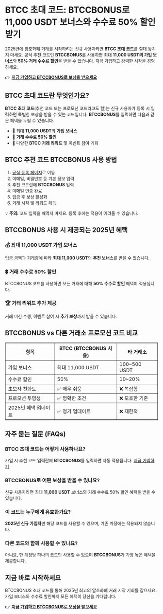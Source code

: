 <h1>BTCC 초대 코드: BTCCBONUS로 11,000 USDT 보너스와 수수료 50% 할인 받기</h1>
<p>2025년에 암호화폐 거래를 시작하려는 신규 사용자라면 <strong>BTCC 초대 코드</strong>를 절대 놓치지 마세요. 공식 추천 코드인 <strong>BTCCBONUS</strong>를 사용하면 최대 <strong>11,000 USDT의 가입 보너스</strong>와 <strong>50% 거래 수수료 할인</strong>을 받을 수 있습니다. 지금 가입하고 강력한 시작을 경험하세요.</p>
<p>👉 <a href="https://www.btcc.com/en-US/register?inviteCode=BTCCBONUS&utm_source=kol&kol_link=9303" target="_blank"><strong>지금 가입하고 BTCCBONUS로 보상을 받으세요</strong></a></p>
<img src="https://images.mirror-media.xyz/publication-images/LbvA6LHo4pm55z_KP9L_T.png?height=960&amp;width=1920" decoding="async" data-nimg="fill" class="css-xah9so" style="position: absolute; inset: 0px; box-sizing: border-box; padding: 0px; border: none; margin: auto; display: block; width: 0px; height: 0px; min-width: 100%; max-width: 100%; min-height: 100%; max-height: 100%;">
<h2>BTCC 초대 코드란 무엇인가요?</h2>
<p><strong>BTCC 초대 코드</strong>(추천 코드 또는 프로모션 코드라고도 함)는 신규 사용자가 등록 시 입력하면 특별한 보상을 받을 수 있는 코드입니다. <strong>BTCCBONUS</strong>를 입력하면 다음과 같은 혜택을 누릴 수 있습니다.</p>
<ul>
<li>🎁 최대 <strong>11,000 USDT</strong>의 <strong>가입 보너스</strong></li>
<li>💸 <strong>거래 수수료 50% 할인</strong></li>
<li>🎯 다양한 <strong>BTCC 거래 리워드</strong> 및 이벤트 참여 기회</li>
</ul>

<h2>BTCC 추천 코드 BTCCBONUS 사용 방법</h2>
<ol>
<li><a href="https://www.btcc.com/en-US/register?inviteCode=BTCCBONUS&utm_source=kol&kol_link=9303" target="_blank">공식 등록 페이지</a>로 이동</li>
<li>이메일, 비밀번호 등 기본 정보 입력</li>
<li>추천 코드란에 <strong>BTCCBONUS</strong> 입력</li>
<li>이메일 인증 완료</li>
<li>입금 후 보상 활성화</li>
<li>거래 시작 및 리워드 획득</li>
</ol>
<p>💡 <strong>주의:</strong> 코드 입력을 빼먹지 마세요. 등록 후에는 적용이 어려울 수 있습니다.</p>

<h2>BTCCBONUS 사용 시 제공되는 2025년 혜택</h2>
<h3>💰 최대 11,000 USDT 가입 보너스</h3>
<p>입금 금액과 거래량에 따라 <strong>최대 11,000 USDT</strong>의 <strong>추천 보너스</strong>를 받을 수 있습니다.</p>
<h3>💲 거래 수수료 50% 할인</h3>
<p>BTCCBONUS 코드를 사용하면 모든 거래에 대해 <strong>50% 수수료 할인</strong> 혜택이 적용됩니다.</p>
<h3>🏆 거래 리워드 추가 제공</h3>
<p>거래 미션 수행, 이벤트 참여 시 <strong>추가 보상</strong>까지 받을 수 있습니다.</p>

<h2>BTCCBONUS vs 다른 거래소 프로모션 코드 비교</h2>
<table border="1">
<thead>
<tr><th>항목</th><th>BTCC (BTCCBONUS 사용)</th><th>타 거래소</th></tr>
</thead>
<tbody>
<tr><td>가입 보너스</td><td>최대 11,000 USDT</td><td>100~500 USDT</td></tr>
<tr><td>수수료 할인</td><td>50%</td><td>10~20%</td></tr>
<tr><td>초보자 친화도</td><td>✅ 매우 쉬움</td><td>❌ 복잡함</td></tr>
<tr><td>프로모션 투명성</td><td>✅ 명확한 조건</td><td>❌ 모호한 기준</td></tr>
<tr><td>2025년 혜택 업데이트</td><td>✅ 정기 업데이트</td><td>❌ 제한적</td></tr>
</tbody>
</table>

<h2>자주 묻는 질문 (FAQs)</h2>
<h3>BTCC 초대 코드는 어떻게 사용하나요?</h3>
<p>가입 시 추천 코드 입력란에 <strong>BTCCBONUS</strong>를 입력하면 자동 적용됩니다. <a href="https://www.btcc.com/en-US/register?inviteCode=BTCCBONUS&utm_source=kol&kol_link=9303" target="_blank">지금 가입하기</a></p>
<h3>BTCCBONUS로 어떤 보상을 받을 수 있나요?</h3>
<p>신규 사용자라면 최대 <strong>11,000 USDT</strong> 보너스와 거래 수수료 50% 할인 혜택을 받을 수 있습니다.</p>
<h3>이 코드는 누구에게 유효한가요?</h3>
<p><strong>2025년 신규 가입자</strong>만 해당 코드를 사용할 수 있으며, 기존 계정에는 적용되지 않습니다.</p>
<h3>다른 코드와 함께 사용할 수 있나요?</h3>
<p>아니요, 한 계정당 하나의 코드만 사용할 수 있으며 <strong>BTCCBONUS</strong>가 가장 높은 혜택을 제공합니다.</p>

<h2>지금 바로 시작하세요</h2>
<p>BTCCBONUS 초대 코드를 통해 2025년 최고의 암호화폐 거래 시작 기회를 잡으세요. 가입 보너스와 수수료 할인까지 모든 혜택이 당신을 기다립니다.</p>

<p>👉 <a href="https://www.btcc.com/en-US/register?inviteCode=BTCCBONUS&utm_source=kol&kol_link=9303" target="_blank"><strong>지금 가입하고 BTCCBONUS로 보상을 받으세요</strong></a></p>

</body>
</html>

